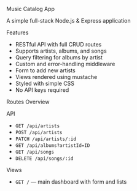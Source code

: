  Music Catalog App

A simple full-stack Node.js & Express application 

Features

- RESTful API with full CRUD routes
- Supports artists, albums, and songs
- Query filtering for albums by artist
- Custom and error-handling middleware
- Form to add new artists
- Views rendered using mustache
- Styled with simple CSS
- No API keys required

Routes Overview

 API

- `GET /api/artists`
- `POST /api/artists`
- `PATCH /api/artists/:id`
- `GET /api/albums?artistId=ID`
- `GET /api/songs`
- `DELETE /api/songs/:id`

Views

- `GET /` — main dashboard with form and lists

<!-- Create a server with endpoints : 

GET /songs – list all songs

GET /songs/:id – get a single song

POST /songs – add a new song

PUT /songs/:id – update a song

DELETE /songs/:id – delete a song -->